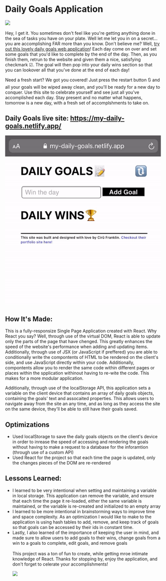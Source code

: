 # Daily Goals Application

![](https://media.giphy.com/media/jO2VAnKyAtgcSWxxVf/giphy.gif)

Hey, I get it. You sometimes don't feel like you're getting anything done in the sea of tasks you have on your plate. Well let me let you in on a secret... you are accomplishing FAR more than you know. Don't believe me? Well, <a href="https://my-daily-goals.netlify.app/" target="_blank">try out this lovely daily goals web application</a>! Each day come on over and set some goals that you'd like to complete by the end of the day. Then, as you finish them, retrun to the website and given them a nice, satisfying checkmark ☑. The goal will then pop into your daily wins section so that you can lookover all that you've done at the end of each day!

Need a fresh start? We got you covered! Just press the restart button 🔃 and all your goals will be wiped away clean, and you'll be ready for a new day to conquer. Use this site to celebrate yourself and see just all you've accomplished each day. Stay present and no matter what happens, tomorrow is a new day, with a fresh set of accomplshments to take on.

## **Daily Goals live site:** https://my-daily-goals.netlify.app/</br>

![](./public/dailyGoalsGif.GIF)

## How It's Made:
This is a fully-responsize Single Page Application created with React. Why React you say? Well, through use of the virtual DOM, React is able to update only the parts of the page that have chenged. This greatly enhances the speed of the website's performance when adding and updating items. Additionally, through use of JSX (or JavaScript if preffered) you are able to conditionally write the compontents of HTML to be rendered on the client's side, and use JavaScript directly within your code. Additionally, compontents allow you to render the same code within different pages or places within the spplication withinout having to re-wite the code. This makes for a more modular application. 

Additionally, through use of the localStorage API, this application sets a variable on the client device that contains an array of daily goals objects, containing the goals' text and assocaited properties. This allows users to navigate away from the site an any time, and as long as they access the site on the same device, they'll be able to still have their goals saved.

## Optimizations
<ul>
  <li>Used localStorage to save the daily goals objects on the client's device in order to inrease the speed of accessing and rendering the goals without having to make a request to a database for the inforamtion (through use of a custom API) </li>
  <li>Used React for the project so that each time the page is updated, only the changes pieces of the DOM are re-rendered</li>
</ul>


## Lessons Learned:
<ul>
  <li>I learned to be very intentional when setting and maintaining a variable in local storage. This application can remove the variable, and ensure that each time the page it re-loaded, either the same variable is maintained, or the variable is re-created and initialized to an empty array</li>
  <li>I learned to be more intentional in brainstorming ways to improve time and space complexity. As an optimization I would like to make to the application is using hash tables to add, remove, and keep track of goals so that goals can be accessed by their ids in constant time.</li>
  <li>Lastly, I also learned of the importance of keeping the user in mind, and made sure to allow users to add goals to their wins, change goals from a win to a goals to complete, edit goals, and remove goals</li>
  </br>
  This project was a ton of fun to create, while getting mroe intimate knowledge of React. Thanks for stopping by, enjoy the application, and don't forget to celerate your accomplishments!

  ![](https://media.giphy.com/media/UUyxgSQXI6mzbC8Lsw/giphy-downsized-large.gif)
    

